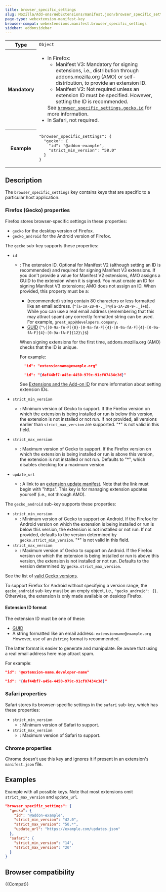 ```yaml
---
title: browser_specific_settings
slug: Mozilla/Add-ons/WebExtensions/manifest.json/browser_specific_settings
page-type: webextension-manifest-key
browser-compat: webextensions.manifest.browser_specific_settings
sidebar: addonsidebar
---
```


<table class="fullwidth-table standard-table">
  <tbody>
    <tr>
      <th scope="row">Type</th>
      <td><code>Object</code></td>
    </tr>
    <tr>
      <th scope="row">Mandatory</th>
      <td>
        <ul>
          <li>In Firefox:
            <ul>
              <li>Manifest V3: Mandatory for signing extensions, i.e., distribution through addons.mozilla.org (AMO) or self-distribution, to provide an extension ID.</li>
              <li>Manifest V2: Not required unless an extension ID must be specified. However, setting the ID is recommended.</li>
            </ul>
            See <a href="#id"
              ><code>browser_specific_settings.gecko.id</code></a
            >
            for more information.</li>
          <li>In Safari, not required.</li>
        </ul>
      </td>
    </tr>
    <tr>
      <th scope="row">Example</th>
      <td>
        <pre class="brush: json">
"browser_specific_settings": {
  "gecko": {
    "id": "@addon-example",
    "strict_min_version": "58.0"
  }
}
</pre
        >
      </td>
    </tr>
  </tbody>
</table>

## Description

The `browser_specific_settings` key contains keys that are specific to a particular host application.

### Firefox (Gecko) properties

Firefox stores browser-specific settings in these properties:

- `gecko` for the desktop version of Firefox.
- `gecko_android` for the Android version of Firefox.

The `gecko` sub-key supports these properties:

- `id`

  - : The extension ID. Optional for Manifest V2 (although setting an ID is recommended) and required for signing Manifest V3 extensions. If you don't provide a value for Manifest V2 extensions, AMO assigns a GUID to the extension when it is signed. You must create an ID for signing Manifest V3 extensions; AMO does not assign an ID. When provided, this property must be a:

    - (recommended) string contain 80 characters or less formatted like an email address. (`^[a-zA-Z0-9-._]*@[a-zA-Z0-9-._]+$`). While you can use a real email address (remembering that this may attract spam) any correctly formatted string can be used. For example, `great_app@developers.company`.
    - [GUID](https://en.wikipedia.org/wiki/Universally_unique_identifier) (`^\{[0-9a-fA-F]{8}-[0-9a-fA-F]{4}-[0-9a-fA-F]{4}-[0-9a-fA-F]{4}-[0-9a-fA-F]{12}\}$`)

    When signing extensions for the first time, addons.mozilla.org (AMO) checks that the ID is unique.

    For example:

    ```json
      "id": "extensionname@example.org"
    ```

    ```json
      "id": "{daf44bf7-a45e-4450-979c-91cf07434c3d}"
    ```

    See [Extensions and the Add-on ID](https://extensionworkshop.com/documentation/develop/extensions-and-the-add-on-id/) for more information about setting extension IDs.

- `strict_min_version`
  - : Minimum version of Gecko to support. If the Firefox version on which the extension is being installed or run is below this version, the extension is not installed or not run. If not provided, all versions earlier than `strict_max_version` are supported. "\*" is not valid in this field.
- `strict_max_version`
  - : Maximum version of Gecko to support. If the Firefox version on which the extension is being installed or run is above this version, the extension is not installed or not run. Defaults to "\*", which disables checking for a maximum version.
- `update_url`
  - : A link to an [extension update manifest](https://extensionworkshop.com/documentation/manage/updating-your-extension/). Note that the link must begin with "https". This key is for managing extension updates yourself (i.e., not through AMO).

The `gecko_android` sub-key supports these properties:

- `strict_min_version`
  - : Minimum version of Gecko to support on Android. If the Firefox for Android version on which the extension is being installed or run is below this version, the extension is not installed or not run. If not provided, defaults to the version determined by `gecko.strict_min_version`. "\*" is not valid in this field.
- `strict_max_version`
  - : Maximum version of Gecko to support on Android. If the Firefox version on which the extension is being installed or run is above this version, the extension is not installed or not run. Defaults to the version determined by `gecko.strict_max_version`.

See the list of [valid Gecko versions](https://addons.mozilla.org/api/v5/applications/firefox/).

To support Firefox for Android without specifying a version range, the `gecko_android` sub-key must be an empty object, i.e., `"gecko_android": {}`. Otherwise, the extension is only made available on desktop Firefox.

#### Extension ID format

The extension ID must be one of these:

- [GUID](https://en.wikipedia.org/wiki/Universally_unique_identifier)
- A string formatted like an email address: `extensionname@example.org` However, use of an `@string` format is recommended.

The latter format is easier to generate and manipulate. Be aware that using a real email address here may attract spam.

For example:

```json
"id": "@extension-name.developer-name"
```

```json
"id": "{daf44bf7-a45e-4450-979c-91cf07434c3d}"
```

### Safari properties

Safari stores its browser-specific settings in the `safari` sub-key, which has these properties:

- `strict_min_version`
  - : Minimum version of Safari to support.
- `strict_max_version`
  - : Maximum version of Safari to support.

### Chrome properties

Chrome doesn't use this key and ignores it if present in an extension's `manifest.json` file.

## Examples

Example with all possible keys. Note that most extensions omit `strict_max_version` and `update_url`.

```json
"browser_specific_settings": {
  "gecko": {
    "id": "@addon-example",
    "strict_min_version": "42.0",
    "strict_max_version": "50.*",
    "update_url": "https://example.com/updates.json"
  },
  "safari": {
    "strict_min_version": "14",
    "strict_max_version": "20"
  }
}
```

## Browser compatibility

{{Compat}}
